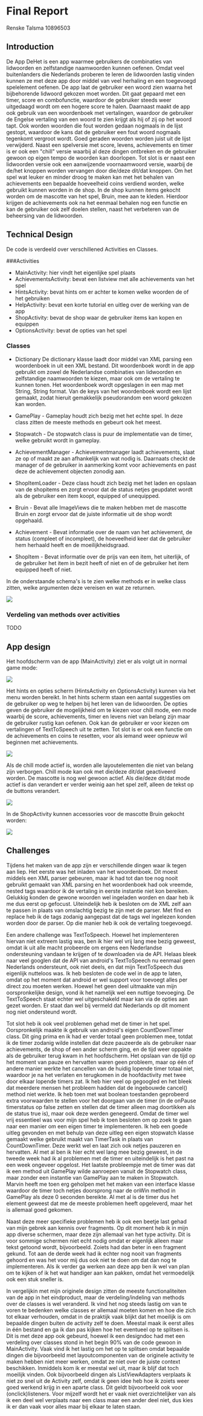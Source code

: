 # Final Report
Renske Talsma
10896503

## Introduction
De App DeHet is een app waarmee gebruikers de combinaties van lidwoorden en zelfstandige naamwoorden kunnen oefenen. Omdat veel buitenlanders die Nederlands proberen te leren de lidwoorden lastig vinden kunnen ze met deze app door middel van veel herhaling en een toegevoegd spelelement oefenen. De app laat de gebruiker een woord zien waarna het bijbehorende lidwoord gekozen moet worden. Dit gaat gepaard met een timer, score en combofunctie, waardoor de gebruiker steeds weer uitgedaagd wordt om een hogere score te halen. Daarnaast maakt de app ook gebruik van een woordenboek met vertalingen, waardoor de gebruiker de Engelse vertaling van een woord te zien krijgt als hij of zij op het woord tapt. Ook worden woorden die fout worden gedaan nogmaals in de lijst gestopt, waardoor de kans dat de gebruiker een fout woord nogmaals tegenkomt vergroot wordt. Goed geraden woorden worden juist uit de lijst verwijderd. Naast een spelversie met score, levens, achievements en timer is er ook een "chill" versie waarbij al deze dingen ontbreken en de gebruiker gewoon op eigen tempo de woorden kan doorlopen. Tot slot is er naast een lidwoorden versie ook een aanwijzende voornaamwoord versie, waarbij de de/het knoppen worden vervangen door die/deze dit/dat knoppen.
Om het spel wat leuker en minder droog te maken kan met het behalen van achievements een bepaalde hoeveelheid coins verdiend worden, welke gebruikt kunnen worden in de shop. In de shop kunnen items gekocht worden om de mascotte van het spel, Bruin, mee aan te kleden. Hierdoor krijgen de achievements ook na het eenmaal behalen nog een functie en kan de gebruiker ook zelf doelen stellen, naast het verbeteren van de beheersing van de lidwoorden.

## Technical Design
De code is verdeeld over verschillened Activities en Classes.

###Activities
* MainActivity: hier vindt het eigenlijke spel plaats
* AchievementsActivity: bevat een listview met alle achievements van het spel
* HintsActivity: bevat hints om er achter te komen welke woorden de of het gebruiken
* HelpActivity: bevat een korte tutorial en uitleg over de werking van de app
* ShopActivity: bevat de shop waar de gebruiker items kan kopen en equippen
* OptionsActivity: bevat de opties van het spel

### Classes
* Dictionary
De dictionary klasse laadt door middel van XML parsing een woordenboek in uit een XML bestand. Dit woordenboek wordt in de app gebruikt om zowel de Nederlandse combinaties van lidwoorden en zelfstandige naamwoorden te kiezen, maar ook om de vertaling te kunnen tonen.
Het woordenboek wordt opgeslagen in een map met String, String format. Van de keys van het woordenboek wordt een lijst gemaakt, zodat hieruit gemakkelijk pseudorandom een woord gekozen kan worden. 

* GamePlay - 
Gameplay houdt zich bezig met het echte spel. In deze class zitten de meeste methods en gebeurt ook het meest.

* Stopwatch -
De stopwatch class is puur de implementatie van de timer, welke gebruikt wordt in gameplay.

* AchievementManager - 
Achievementmanager laadt achievements, slaat ze op of maakt ze aan afhankelijk van wat nodig is. Daarnaats checkt de manager of de gebruiker in aanmerking komt voor achievements en past deze de achievement objecten zonodig aan.

* ShopItemLoader -
Deze class houdt zich bezig met het laden en opslaan van de shopitems en zorgt ervoor dat de status netjes geupdatet wordt als de gebruiker een item koopt, equipped of unequipped.

* Bruin -
Bevat alle ImageViews die te maken hebben met de mascotte Bruin en zorgt ervoor dat de juiste informatie uit de shop wordt opgehaald.

* Achievement - 
Bevat informatie over de naam van het achievement, de status (compleet of incompleet), de hoeveelheid keer dat de gebruiker hem herhaald heeft en de moeilijkheidsgraad.

* ShopItem -
Bevat informatie over de prijs van een item, het uiterlijk, of de gebruiker het item in bezit heeft of niet en of de gebruiker het item equipped heeft of niet.

In de onderstaande schema's is te zien welke methods er in welke class zitten, welke argumenten deze vereisen en wat ze returnen.

![](doc/design.png)



### Verdeling van methods over activities

TODO





## App design

Het hoofdscherm van de app (MainActivity) ziet er als volgt uit in normal game mode:

![](doc/appdesign1.png)

Het hints en opties scherm (HintsActivity en OptionsActivity) kunnen via het menu worden bereikt. In het hints scherm staan een aantal suggesties om de gebruiker op weg te helpen bij het leren van de lidwoorden.
De opties geven de gebruiker de mogelijkheid om te kiezen voor chill mode, een mode waarbij de score, achievements, timer en levens niet van belang zijn maar de gebruiker rustig kan oefenen.
Ook kan de gebruiker er voor kiezen om vertalingen of TextToSpeech uit te zetten. Tot slot is er ook een functie om de achievements en coins te resetten, voor als iemand weer opnieuw wil beginnen met achievements. 

![](doc/hintoptions.png)

Als de chill mode actief is, worden alle layoutelementen die niet van belang zijn verborgen. Chill mode kan ook met die/deze dit/dat geactiveerd worden. De mascotte is nog wel gewoon actief. Als die/deze dit/dat mode actief is dan verandert er verder weinig aan het spel zelf, alleen de tekst op de buttons verandert.

![](doc/chilldezedie.png)

In de ShopActivity kunnen accessories voor de mascotte Bruin gekocht worden:

![](doc/shop.png)


## Challenges
Tijdens het maken van de app zijn er verschillende dingen waar ik tegen aan liep. Het eerste was het inladen van het woordenboek. Dit moest middels een XML parser gebeuren, maar ik had tot dan toe nog nooit gebruikt gemaakt van XML parsing en het woordenboek had ook vreemde, nested tags waardoor ik de vertaling in eerste instantie niet kon bereiken. Gelukkig konden de gewone woorden wel ingeladen worden en daar heb ik me dus eerst op gefocust. Uiteindelijk heb ik besloten om de XML zelf aan te passen in plaats van omslachtig bezig te zijn met de parser. Met find en replace heb ik de tags zodanig aangepast dat de tags wel ingelezen konden worden door de parser. Op die manier heb ik ook de vertaling toegevoegd.

Een andere challenge was TextToSpeech. Hoewel het implementeren hiervan niet extreem lastig was, ben ik hier wel vrij lang mee bezig geweest, omdat ik uit alle macht probeerde om ergens een Nederlandse ondersteuning vandaan te krijgen of te downloaden via de API. Helaas bleek naar veel googlen dat de API van android's TextToSpeech nu eenmaal geen Nederlands ondersteunt, ook niet deels, en dat mijn TextToSpeech dus eigenlijk nutteloos was. Ik heb besloten de code wel in de app te laten, omdat op het moment dat android er wel support voor toevoegt alles per direct zou moeten werken. Hoewel het geen deel uitmaakte van mijn oorspronkelijke design, vond ik het namelijk wel een nuttige toevoeging. De TextToSpeech staat echter wel uitgeschakeld maar kan via de opties aan gezet worden. Er staat dan wel bij vermeld dat Nederlands op dit moment nog niet ondersteund wordt.

Tot slot heb ik ook veel problemen gehad met de timer in het spel. Oorspronkelijk maakte ik gebruik van android's eigen CountDownTimer class. Dit ging prima en ik had er verder totaal geen problemen mee, totdat ik de timer zodanig wilde instellen dat deze pauzeerde als de gebruiker naar achievements, de shop of een ander scherm ging, en de tijd weer oppakte als de gebruiker terug kwam in het hoofdscherm. Het opslaan van de tijd op het moment van pauze en hervatten waren geen probleem, maar op één of andere manier werkte het cancellen van de huidig lopende timer totaal niet, waardoor je na het verlaten en terugkomen in de hoofdactivity met twee door elkaar lopende timers zat. Ik heb hier veel op gegoogled en het bleek dat meerdere mensen het probleem hadden dat de ingebouwde cancel() method niet werkte. Ik heb toen met wat boolean toestanden geprobeerd extra voorwaarden te stellen voor het doorgaan van de timer (in de onPause timerstatus op false zetten en stellen dat de timer alleen mag doortikken als de status true is), maar ook deze werden genegeerd. Omdat de timer wel vrij essentieel was voor mijn spel heb ik toen besloten om op zoek te gaan naar een manier om een eigen timer te implementeren. Ik heb een goede uitleg gevonden en met behulp van deze uitleg een eigen stopwatch klasse gemaakt welke gebruikt maakt van TimerTask in plaats van CountDownTimer. Deze werkt wel en laat zich ook netjes pauzeren en hervatten. Al met al ben ik hier echt wel lang mee bezig geweest, in de tweede week had ik al problemen met de timer en uiteindelijk is het past na een week ongeveer opgelost. Het laatste probleempje met de timer was dat ik een method uit GamePlay wilde aanroepen vanuit de Stopwatch class, maar zonder een instantie van GamePlay aan te maken in Stopwatch. Marvin heeft me toen erg geholpen met het maken van een interface klasse waardoor de timer toch netjes doorsprong naar de onWin method in GamePlay als deze 0 seconden bereikte. Al met al is de timer dus het element geweest dat me de meeste problemen heeft opgeleverd, maar het is allemaal goed gekomen.

Naast deze meer specifieke problemen heb ik ook een beetje last gehad van mijn gebrek aan kennis over fragments. Op dit moment heb ik in mijn app diverse schermen, maar deze zijn allemaal van het type activity. Dit is voor sommige schermen niet echt nodig omdat er eigenlijk alleen maar tekst getoond wordt, bijvoorbeeld. Zoiets had dan beter in een fragment gekund. Tot aan de derde week had ik echter nog nooit van fragments gehoord en was het voor mij dus ook niet te doen om dat dan nog te implementeren. Als ik verder ga werken aan deze app ben ik wel van plan om te kijken of ik het wat handiger aan kan pakken, omdat het vermoedelijk ook een stuk sneller is.

In vergelijkin met mijn originele design zitten de meeste functionaliteiten van de app in het eindproduct, maar de verdeling/indeling van methods over de classes is wel veranderd. Ik vind het nog steeds lastig om van te voren te bedenken welke classes er allemaal moeten komen en hoe die zich tot elkaar verhouden, omdat in de praktijk vaak blijkt dat het moeilijk is om bepaalde dingen buiten de activity zelf te doen. Meestal maak ik eerst alles in één bestand en ga ik dan pas kijken hoe het eventueel op te splitsen is. Dit is met deze app ook gebeurd, hoewel ik een designdoc had met een verdeling over classes stond in het begin 90% van de code gewoon in MainActivity. Vaak vind ik het lastig om het op te splitsen omdat bepaalde dingen die bijvoorbeeld met layoutcomponenten van de originele activity te maken hebben niet meer werken, omdat ze niet over de juiste context beschikken. Inmiddels kom ik er meestal wel uit, maar ik blijf dat toch moeilijk vinden. Ook bijvoorbeeld dingen als ListViewAdapters verplaats ik niet zo snel uit de Activity zelf, omdat ik geen idee heb hoe ik zoiets weer goed werkend krijg in een aparte class. Dit geldt bijvoorbeeld ook voor (onclick)listeners. Voor mijzelf wordt het er vaak niet overzichtelijker van als ik een deel wel verplaats naar een class maar een ander deel niet, dus kies ik er dan vaak voor alles maar bij elkaar te laten staan. 